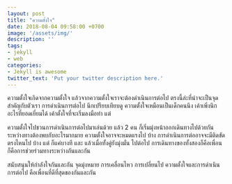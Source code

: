 ```yaml
---
layout: post
title: "ความตั้งใจ"
date: 2018-08-04 09:58:00 +0700
image: '/assets/img/'
description: ''
tags:
- jekyll
- web
categories:
- Jekyll is awesome
twitter_text: 'Put your twitter description here.'
---
```

ความตั้งใจเกิดจากความตั้งใจ แล้วจากความตั้งใจเราจะต้องดำเนินการต่อไป ตรงนี้ล่ะที่น่าจะเป็นจุดสำคัญกับตัวเรา การดำเนินการต่อไป นึกเปรียบเทียบดู ความตั้งใจเหมือนเป็นเด็กคนนึง เค้าเพิ่งนึกอะไรที่ยอดเยี่ยมได้ เค้าตั้งใจที่จะเริ่มลงมือทำ แต่

ความตั้งใจไปชวนการดำเนินการต่อไปมาเล่นด้วย แล้ว 2 คน ก็เริ่มมุ่งหน้าออกเดินทางไปด้วยกัน ระหว่างทางต้องพบกับอะไรมากมาย ความตั้งใจอาจจะหมดแรงไป  บ้าง การดำเนินการต่ออาจจะมีติดขัดตรงไหนไป บ้าง แต่ ก็แค่บางที และ แล้วเมื่อทั้งคู่ยังมุ่งมั่น ไปต่อไป การเดินทางของทั้งสองก็คือเพื่อน ก็คือการช่วยร่วมทางระหว่างกันและกัน

สนับสนุนให้กำลังใจกันและกัน จุดมุ่งหมาย การเคลื่อนไหว การเปลี่ยนไป ความตั้งใจและการดำเนินการต่อไป คือเพื่อนที่ดีที่สุดของกันและกัน
